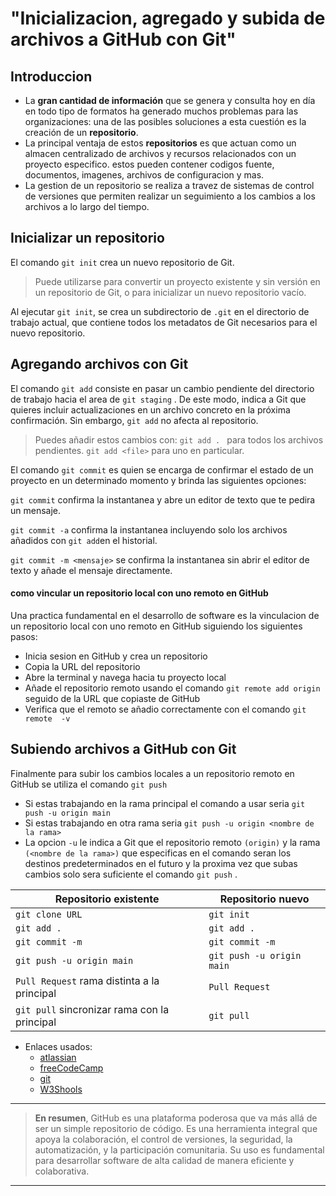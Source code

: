 
# "Inicializacion, agregado y subida de archivos a GitHub con Git" 
## Introduccion

- La **gran cantidad de información** que se genera y consulta hoy en día en todo tipo de formatos ha generado muchos problemas para las organizaciones: una de las posibles soluciones a esta cuestión es la creación de un **repositorio**. 
- La principal ventaja de estos **repositorios** es que actuan como un almacen centralizado de archivos y recursos relacionados con un proyecto especifico.
estos pueden contener codigos fuente, documentos, imagenes, archivos de configuracion y mas. 
- La gestion de un repositorio se realiza a travez de sistemas de control de versiones que permiten realizar un seguimiento a los cambios a los archivos a lo largo del tiempo.

## Inicializar un repositorio

El comando `git init` crea un nuevo repositorio de Git. 
> Puede utilizarse para convertir un proyecto existente y sin versión en un repositorio de Git, o para inicializar un nuevo repositorio vacío.  
> 
Al ejecutar `git init`, se crea un subdirectorio de `.git` en el directorio de trabajo actual, que contiene todos los metadatos de Git necesarios para el nuevo repositorio.

## Agregando archivos con Git

El comando `git add` consiste en pasar un cambio pendiente del directorio de trabajo hacia el area de `git staging` . De este modo, indica a Git que quieres incluir actualizaciones en un archivo concreto en la próxima confirmación. Sin embargo, `git add` no afecta al repositorio.
> Puedes añadir estos cambios con:
`git add . `   para todos los archivos pendientes.
`git add <file>`  para uno en particular.

El comando `git commit` es quien se encarga de confirmar el estado de un proyecto en un determinado momento y brinda las siguientes opciones:
  
`git commit`  confirma la instantanea y abre un editor de texto que te pedira un mensaje.

`git commit -a` confirma la instantanea incluyendo solo los archivos añadidos con `git add`en el historial.

`git commit -m <mensaje>` se confirma la instantanea sin abrir el editor de texto y añade el mensaje directamente.

#### como vincular un repositorio local con uno remoto en GitHub
Una practica fundamental en el desarrollo de software es la vinculacion de un repositorio local con uno remoto en GitHub siguiendo los siguientes pasos:
- Inicia sesion en GitHub y crea un repositorio
- Copia la URL del repositorio 
- Abre la terminal y navega hacia tu proyecto local 
- Añade el repositorio remoto usando el comando `git remote add origin` seguido de la URL que copiaste de GitHub
- Verifica que el remoto se añadio correctamente con el comando `git remote  -v`

## Subiendo archivos a GitHub con Git
 
Finalmente para subir los cambios locales a un repositorio remoto en GitHub se utiliza el comando `git push`

- Si estas trabajando en la rama principal el comando a usar seria `git push -u origin main` 
- Si estas trabajando en otra rama seria `git push -u origin <nombre de la rama>`
- La opcion `-u` le indica a Git que el repositorio remoto `(origin)` y la rama `(<nombre de la rama>)` que especificas en el comando seran los destinos predeterminados en el futuro y la proxima vez que subas cambios solo sera suficiente el comando `git push` .
 

| Repositorio existente         |        Repositorio nuevo |
|                 -             |              -           |    
|`git clone URL`                |                `git init`|
|`git add .`                    |               `git add .`|
|`git commit -m`                |           `git commit -m`|
|`git push -u origin main`      |  `git push -u origin main`|
|`Pull Request` rama distinta a la principal | `Pull Request`|
|`git pull` sincronizar rama con la principal |   `git pull` |

  
- Enlaces usados:
   - [atlassian](https://www.atlassian.com/es/git/tutorials/syncing/git-pull)
   - [freeCodeCamp](https://www.freecodecamp.org/espanol/news/git-pull-explicado/)
   - [git](https://git-scm.com/docs/git-pull)
   - [W3Shools](https://www.w3schools.com/git/git_pull_from_remote.asp?remote=github)

---
>**En resumen**, GitHub es una plataforma poderosa que va más allá de ser un simple repositorio de código. 
>Es una herramienta integral que apoya la colaboración, el control de versiones, la seguridad, la automatización, y la participación comunitaria. 
>Su uso es fundamental para desarrollar software de alta calidad de manera eficiente y colaborativa.


---